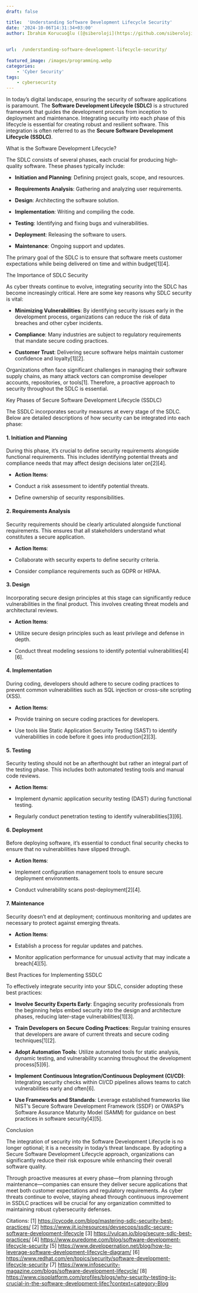 ```yaml
---
draft: false

title:  'Understanding Software Development Lifecycle Security'
date: '2024-10-06T14:31:34+03:00'
author: İbrahim Korucuoğlu ([@siberoloji](https://github.com/siberoloji))
 
 
url:  /understanding-software-development-lifecycle-security/
 
featured_image: /images/programming.webp
categories:
    - 'Cyber Security'
tags:
    - cybersecurity
---
```



In today’s digital landscape, ensuring the security of software applications is paramount. The **Software Development Lifecycle (SDLC)** is a structured framework that guides the development process from inception to deployment and maintenance. Integrating security into each phase of this lifecycle is essential for creating robust and resilient software. This integration is often referred to as the **Secure Software Development Lifecycle (SSDLC)**.



What is the Software Development Lifecycle?



The SDLC consists of several phases, each crucial for producing high-quality software. These phases typically include:


* **Initiation and Planning**: Defining project goals, scope, and resources.

* **Requirements Analysis**: Gathering and analyzing user requirements.

* **Design**: Architecting the software solution.

* **Implementation**: Writing and compiling the code.

* **Testing**: Identifying and fixing bugs and vulnerabilities.

* **Deployment**: Releasing the software to users.

* **Maintenance**: Ongoing support and updates.




The primary goal of the SDLC is to ensure that software meets customer expectations while being delivered on time and within budget[1][4].



The Importance of SDLC Security



As cyber threats continue to evolve, integrating security into the SDLC has become increasingly critical. Here are some key reasons why SDLC security is vital:


* **Minimizing Vulnerabilities**: By identifying security issues early in the development process, organizations can reduce the risk of data breaches and other cyber incidents.

* **Compliance**: Many industries are subject to regulatory requirements that mandate secure coding practices.

* **Customer Trust**: Delivering secure software helps maintain customer confidence and loyalty[1][2].




Organizations often face significant challenges in managing their software supply chains, as many attack vectors can compromise developer accounts, repositories, or tools[1]. Therefore, a proactive approach to security throughout the SDLC is essential.



Key Phases of Secure Software Development Lifecycle (SSDLC)



The SSDLC incorporates security measures at every stage of the SDLC. Below are detailed descriptions of how security can be integrated into each phase:


#### 1. Initiation and Planning



During this phase, it’s crucial to define security requirements alongside functional requirements. This includes identifying potential threats and compliance needs that may affect design decisions later on[2][4].


* **Action Items**:

* Conduct a risk assessment to identify potential threats.

* Define ownership of security responsibilities.



#### 2. Requirements Analysis



Security requirements should be clearly articulated alongside functional requirements. This ensures that all stakeholders understand what constitutes a secure application.


* **Action Items**:

* Collaborate with security experts to define security criteria.

* Consider compliance requirements such as GDPR or HIPAA.



#### 3. Design



Incorporating secure design principles at this stage can significantly reduce vulnerabilities in the final product. This involves creating threat models and architectural reviews.


* **Action Items**:

* Utilize secure design principles such as least privilege and defense in depth.

* Conduct threat modeling sessions to identify potential vulnerabilities[4][6].



#### 4. Implementation



During coding, developers should adhere to secure coding practices to prevent common vulnerabilities such as SQL injection or cross-site scripting (XSS).


* **Action Items**:

* Provide training on secure coding practices for developers.

* Use tools like Static Application Security Testing (SAST) to identify vulnerabilities in code before it goes into production[2][3].



#### 5. Testing



Security testing should not be an afterthought but rather an integral part of the testing phase. This includes both automated testing tools and manual code reviews.


* **Action Items**:

* Implement dynamic application security testing (DAST) during functional testing.

* Regularly conduct penetration testing to identify vulnerabilities[3][6].



#### 6. Deployment



Before deploying software, it’s essential to conduct final security checks to ensure that no vulnerabilities have slipped through.


* **Action Items**:

* Implement configuration management tools to ensure secure deployment environments.

* Conduct vulnerability scans post-deployment[2][4].



#### 7. Maintenance



Security doesn’t end at deployment; continuous monitoring and updates are necessary to protect against emerging threats.


* **Action Items**:

* Establish a process for regular updates and patches.

* Monitor application performance for unusual activity that may indicate a breach[4][5].




Best Practices for Implementing SSDLC



To effectively integrate security into your SDLC, consider adopting these best practices:


* **Involve Security Experts Early**: Engaging security professionals from the beginning helps embed security into the design and architecture phases, reducing later-stage vulnerabilities[1][3].

* **Train Developers on Secure Coding Practices**: Regular training ensures that developers are aware of current threats and secure coding techniques[1][2].

* **Adopt Automation Tools**: Utilize automated tools for static analysis, dynamic testing, and vulnerability scanning throughout the development process[5][6].

* **Implement Continuous Integration/Continuous Deployment (CI/CD)**: Integrating security checks within CI/CD pipelines allows teams to catch vulnerabilities early and often[6].

* **Use Frameworks and Standards**: Leverage established frameworks like NIST’s Secure Software Development Framework (SSDF) or OWASP’s Software Assurance Maturity Model (SAMM) for guidance on best practices in software security[4][5].




Conclusion



The integration of security into the Software Development Lifecycle is no longer optional; it is a necessity in today’s threat landscape. By adopting a Secure Software Development Lifecycle approach, organizations can significantly reduce their risk exposure while enhancing their overall software quality.



Through proactive measures at every phase—from planning through maintenance—companies can ensure they deliver secure applications that meet both customer expectations and regulatory requirements. As cyber threats continue to evolve, staying ahead through continuous improvement in SSDLC practices will be crucial for any organization committed to maintaining robust cybersecurity defenses.



Citations: [1] https://cycode.com/blog/mastering-sdlc-security-best-practices/ [2] https://www.jit.io/resources/devsecops/ssdlc-secure-software-development-lifecycle [3] https://vulcan.io/blog/secure-sdlc-best-practices/ [4] https://www.puredome.com/blog/software-development-lifecycle-security [5] https://www.developernation.net/blog/how-to-leverage-software-development-lifecycle-diagram/ [6] https://www.redhat.com/en/topics/security/software-development-lifecycle-security [7] https://www.infosecurity-magazine.com/blogs/software-development-lifecycle/ [8] https://www.cisoplatform.com/profiles/blogs/why-security-testing-is-crucial-in-the-software-development-lifec?context=category-Blog
